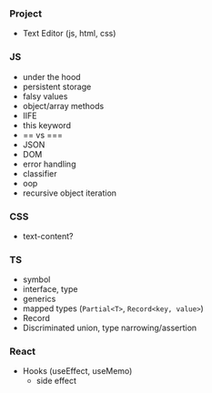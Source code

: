 ### Project
- Text Editor (js, html, css)

### JS
- under the hood
- persistent storage
- falsy values
- object/array methods
- IIFE
- this keyword
- == vs ===
- JSON
- DOM
- error handling
- classifier
- oop
- recursive object iteration

### CSS
- text-content?

### TS
- symbol
- interface, type
- generics
- mapped types (`Partial<T>`, `Record<key, value>`)
- Record
- Discriminated union, type narrowing/assertion

### React
- Hooks (useEffect, useMemo)
   - side effect
